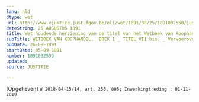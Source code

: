 ```yaml
---
lang: nld
dtype: wet
url: http://www.ejustice.just.fgov.be/eli/wet/1891/08/25/1891082550/justel
dateString: 25 AUGUSTUS 1891
title: Wet houdende herziening van de titel van het Wetboek van Koophandel betreffende de vervoerovereenkomst
subTitle: WETBOEK VAN KOOPHANDEL.  BOEK I _ TITEL VII bis. _ Vervoerovereenkomst.
pubDate: 26-08-1891
startDate: 05-09-1891
number: 1891082550
updated: 
source: JUSTITIE

---
```

[Opgeheven] `W 2018-04-15/14, art. 256, 006; Inwerkingtreding : 01-11-2018`   

